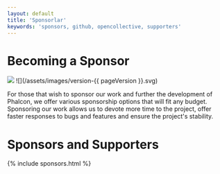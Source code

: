 ```yaml
---
layout: default
title: 'Sponsorlar'
keywords: 'sponsors, github, opencollective, supporters'
---
```


# Becoming a Sponsor
![](/assets/images/document-status-stable-success.svg) ![](/assets/images/version-{{ pageVersion }}.svg)

For those that wish to sponsor our work and further the development of Phalcon, we offer various sponsorship options that will fit any budget. Sponsoring our work allows us to devote more time to the project, offer faster responses to bugs and features and ensure the project's stability.

# Sponsors and Supporters

{% include sponsors.html %}

